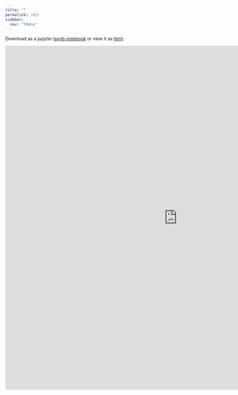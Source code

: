 ```yaml
---
title: ""
permalink: /03/
sidebar:
  nav: "lMenu"
---
```


Download as a jupyter [ipynb notebook](https://datascience-intro.github.io/1MS031-2020/lectures/03.ipynb) or view it as [html](https://datascience-intro.github.io/1MS031-2020/lectures/03.html).

<iframe src="https://datascience-intro.github.io/1MS031-2020/lectures/03.html" width="1080" height="1080" frameborder="0"></iframe>
